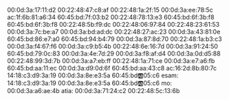 00:0d:3a:17:11:d2
00:22:48:47:c8:af
00:22:48:1a:2f:15
00:0d:3a:ee:78:5c
ac:1f:6b:81:a6:34
60:45:bd:7f:03:b2
00:22:48:78:13:e3
60:45:bd:6f:3b:f8
60:45:bd:6f:3b:f8
00:22:48:5b:f9:dc
00:22:48:06:97:84
00:22:48:23:61:53
00:0d:3a:7c:be:a7
00:0d:3a:bd:ad:dc
00:22:48:27:ac:23
00:0d:3a:43:81:0e
60:45:bd:86:e7:a0
60:45:bd:94:b4:79
00:0d:3a:87:8d:70
00:22:48:1a:b3:c3
00:0d:3a:f4:67:f6
00:0d:3a:c9:b5:4b
00:22:48:6e:16:7d
00:0d:3a:91:24:50
60:45:bd:79:0c:83
00:0d:3a:4e:7d:29
00:0d:3a:f8:af:d4
00:0d:3a:0d:d5:88
00:22:48:99:3d:7b
00:0d:3a:a7:eb:ff
00:22:48:1a:71:ce
00:0d:3a:e7:a6:fb
60:45:bd:aa:11:ec
00:0d:3a:d9:0d:6f
60:45:bd:aa:43:c8
ac:16:2d:8b:80:7c
14:18:c3:d9:3a:19
00:0d:3a:8e:e3:5a
60:45:bd:ab:05:c6
esam:
14:18:c3:d9:3a:19
00:0d:3a:8e:e3:5a
60:45:bd:ab:05:c6
mo:
00:0d:3a:a6:ae:4b
atia:
00:0d:3a:71:24:c2
00:22:48:5c:13:6b
